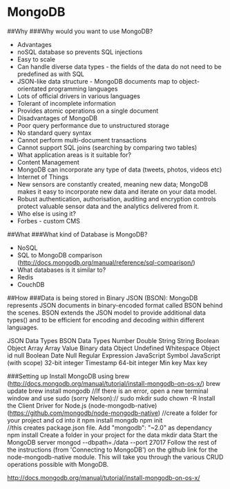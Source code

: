 # MongoDB

##Why
###Why would you want to use MongoDB?
* Advantages
 * noSQL database so prevents SQL injections
 * Easy to scale
 * Can handle diverse data types - the fields of the data do not need to be predefined as with SQL
 * JSON-like data structure - MongoDB documents map to object-orientated programming languages
 * Lots of official drivers in various languages
 * Tolerant of incomplete information
 * Provides atomic operations on a single document
* Disadvantages of MongoDB
 * Poor query performance due to unstructured storage
 * No standard query syntax
 * Cannot perform multi-document transactions
 * Cannot support SQL joins (searching by comparing two tables)
* What application areas is it suitable for?
 * Content Management
  * MongoDB can incorporate any type of data (tweets, photos, videos etc)
 * Internet of Things
  * New sensors are constantly created, meaning new data; MongoDB makes it easy to incorporate new data and iterate on your data model.
  * Robust authentication, authorisation, auditing and encryption controls protect valuable sensor data and the analytics delivered from it.
* Who else is using it?
 * Forbes - custom CMS


##What
###What kind of Database is MongoDB?
* NoSQL
* SQL to MongoDB comparison (http://docs.mongodb.org/manual/reference/sql-comparison/)
* What databases is it similar to?
 * Redis
 * CouchDB



##How
###Data is being stored in Binary JSON (BSON):
MongoDB represents JSON documents in binary-encoded format called BSON behind the scenes. BSON extends the JSON model to provide additional data types() and to be efficient for encoding and decoding within different languages.


JSON Data Types	BSON Data Types
Number	Double
String	String
Boolean	Object
Array	Array
Value	Binary data
Object	Undefined
Whitespace	Object id
null	Boolean
Date
Null
Regular Expression
JavaScript
Symbol
JavaScript (with scope)
32-bit integer
Timestamp
64-bit integer
Min key
Max key

###Setting up
Install MongoDB using brew
(http://docs.mongodb.org/manual/tutorial/install-mongodb-on-os-x/)
brew update
brew install mongodb
//If there is an error, open a new terminal window and use sudo (sorry Nelson)://
sudo mkdir <username> <path causing the error>
sudo chown -R <username> <path causing the error>
Install the Client Driver for Node.js (node-mongodb-native)
(https://github.com/mongodb/node-mongodb-native)
//create a folder for your project and cd into it
npm install mongdb
npm init  
//this creates package.json file. Add "mongodb": "~2.0" as dependancy
npm install
Create a folder in your project for the data
mkdir data
Start the MongoDB server
mongod --dbpath=./data --port 27017
Follow the rest of the instructions (from 'Connecting to MongoDB') on the github link for the node-mongodb-native module. This will take you through the various CRUD operations possible with MongoDB.

http://docs.mongodb.org/manual/tutorial/install-mongodb-on-os-x/
